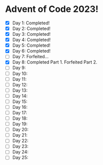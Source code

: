 # Advent of Code 2023!

- [x] Day 1: Completed!
- [x] Day 2: Completed!
- [x] Day 3: Completed!
- [x] Day 4: Completed!
- [x] Day 5: Completed!
- [x] Day 6: Completed!
- [ ] Day 7: Forfeited...
- [x] Day 8: Completed Part 1. Forfeited Part 2.
- [ ] Day 9:
- [ ] Day 10:
- [ ] Day 11:
- [ ] Day 12:
- [ ] Day 13:
- [ ] Day 14:
- [ ] Day 15:
- [ ] Day 16:
- [ ] Day 17:
- [ ] Day 18:
- [ ] Day 19:
- [ ] Day 20:
- [ ] Day 21:
- [ ] Day 22:
- [ ] Day 23:
- [ ] Day 24:
- [ ] Day 25:
